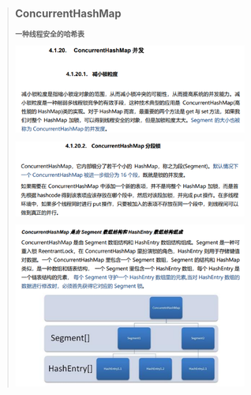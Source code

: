 > ## ConcurrentHashMap
>
> **一种线程安全的哈希表**
>
> ![image-20210809154645956](image\image-20210809154645956.png)
>
> ![image-20210809154713238](image\image-20210809154713238.png)
>
> ![image-20210809154724078](image\image-20210809154724078.png)
>
> 